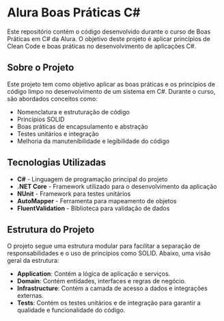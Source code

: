 # Alura Boas Práticas C#

Este repositório contém o código desenvolvido durante o curso de Boas Práticas em C# da Alura. O objetivo deste projeto é aplicar princípios de Clean Code e boas práticas no desenvolvimento de aplicações C#.

## Sobre o Projeto

Este projeto tem como objetivo aplicar as boas práticas e os princípios de código limpo no desenvolvimento de um sistema em C#. Durante o curso, são abordados conceitos como:

- Nomenclatura e estruturação de código
- Princípios SOLID
- Boas práticas de encapsulamento e abstração
- Testes unitários e integração
- Melhoria da manutenibilidade e legibilidade do código

## Tecnologias Utilizadas

- **C#** - Linguagem de programação principal do projeto
- **.NET Core** - Framework utilizado para o desenvolvimento da aplicação
- **NUnit** - Framework para testes unitários
- **AutoMapper** - Ferramenta para mapeamento de objetos
- **FluentValidation** - Biblioteca para validação de dados

## Estrutura do Projeto

O projeto segue uma estrutura modular para facilitar a separação de responsabilidades e o uso de princípios como SOLID. Abaixo, uma visão geral da estrutura:

- **Application**: Contém a lógica de aplicação e serviços.
- **Domain**: Contém entidades, interfaces e regras de negócio.
- **Infrastructure**: Contém a camada de acesso a dados e integrações externas.
- **Tests**: Contém os testes unitários e de integração para garantir a qualidade e funcionalidade do código.
